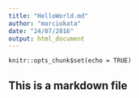 ```yaml
---
title: "HelloWorld.md"
author: "marciokata"
date: "24/07/2016"
output: html_document
---
```


```{r setup, include=FALSE}
knitr::opts_chunk$set(echo = TRUE)
```

## This is a markdown file